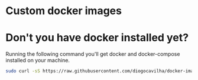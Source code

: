 # Custom docker images

# Don't you have docker installed yet?

Running the following command you'll get docker and docker-compose installed on your machine.

```sh
sudo curl -sS https://raw.githubusercontent.com/diogocavilha/docker-images/docker.sh | sh
```
